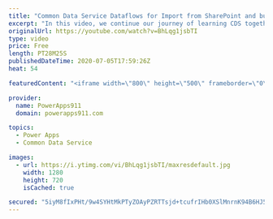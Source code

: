 ```yaml
---
title: "Common Data Service Dataflows for Import from SharePoint and bulk Edit with Excel"
excerpt: "In this video, we continue our journey of learning CDS together. To make learning easier I think importing data from somewhere you know, like SharePoint or SQL is the way to go. So I show you how to do so with Dataflows. Then because data always needs cleaned up we talk about the Excel add in that allows"
originalUrl: https://youtube.com/watch?v=BhLqg1jsbTI
type: video
price: Free
length: PT28M25S
publishedDateTime: 2020-07-05T17:59:26Z
heat: 54

featuredContent: "<iframe width=\"800\" height=\"500\" frameborder=\"0\" src=\"https://www.youtube.com/embed/BhLqg1jsbTI\" allow=\"accelerometer; autoplay; encrypted-media; gyroscope; picture-in-picture\" allowfullscreen></iframe>"

provider:
  name: PowerApps911
  domain: powerapps911.com

topics:
  - Power Apps
  - Common Data Service

images:
  - url: https://i.ytimg.com/vi/BhLqg1jsbTI/maxresdefault.jpg
    width: 1280
    height: 720
    isCached: true

secured: "5iyM8fIxPHt/9w4SYHtMkPTyZOAyPZRTTsjd+tcufrIHb0XSlMnrnK94B6HJ5ZSVZflUZhuLnNDFIF7YCN+gVFyf07+R2tKdG4vyIuWEoGoj5M7MbRps9FrI1EqVL9cU3Ze+KFzRymlGJJug5zL+ncyHnNBGnx4+zx+YlOGkGnUBwMMZ7bfib1kZZw93nVF8JLAWkGPvzBoE8TuTyWPzXVzwXMZcfMw3pOJ0rNuQuydP1n7VjunTnA4z/V45M+5HBrXFg3yyvHketzxJsdsw8PCaBGZxmTe2Qw+py8pgklSmUW4L/e24m4W5smQkt252Ol5W2MMfiOi4MCgcWpxUqSyYFxDKbQ01g6ewPZFWeqMnuWUKJcAXHvuRVodVXxF4ofAhchWv4mb3kcHnJ8n3bGqmcwXrdxEKbQe4BkVqMEw=;vGAU5ltPDlYjhEih3ZvSWg=="
---
```


